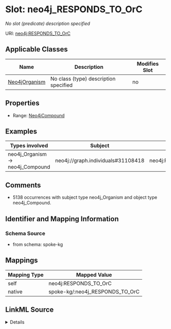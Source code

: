 

# Slot: neo4j_RESPONDS_TO_OrC


_No slot (predicate) description specified_





URI: [neo4j:RESPONDS_TO_OrC](neo4j://graph.schema#RESPONDS_TO_OrC)



<!-- no inheritance hierarchy -->





## Applicable Classes

| Name | Description | Modifies Slot |
| --- | --- | --- |
| [Neo4jOrganism](../classes/Neo4jOrganism.md) | No class (type) description specified |  no  |







## Properties

* Range: [Neo4jCompound](../classes/Neo4jCompound.md)






## Examples

| Types involved | Subject | Predicate | Object |
| --- | --- | --- | --- |
| neo4j_Organism → neo4j_Compound | neo4j://graph.individuals#31108418 | neo4j:RESPONDS_TO_OrC | neo4j://graph.individuals#1961711 |


## Comments

* 5138 occurrences with subject type neo4j_Organism and object type neo4j_Compound.

## Identifier and Mapping Information







### Schema Source


* from schema: spoke-kg




## Mappings

| Mapping Type | Mapped Value |
| ---  | ---  |
| self | neo4j:RESPONDS_TO_OrC |
| native | spoke-kg/:neo4j_RESPONDS_TO_OrC |




## LinkML Source

<details>
```yaml
name: neo4j_RESPONDS_TO_OrC
description: No slot (predicate) description specified
comments:
- 5138 occurrences with subject type neo4j_Organism and object type neo4j_Compound.
examples:
- description: neo4j_Organism → neo4j_Compound
  object:
    example_object: neo4j://graph.individuals#1961711
    example_predicate: neo4j:RESPONDS_TO_OrC
    example_subject: neo4j://graph.individuals#31108418
from_schema: spoke-kg
rank: 1000
slot_uri: neo4j:RESPONDS_TO_OrC
alias: neo4j_RESPONDS_TO_OrC
domain_of:
- neo4j_Organism
range: neo4j_Compound

```
</details>